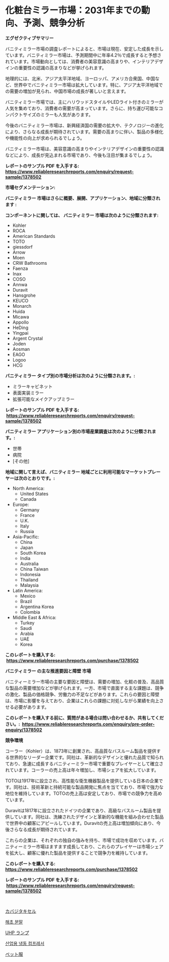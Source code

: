 <p><h1>化粧台ミラー市場：2031年までの動向、予測、競争分析</h1></p><p><strong>エグゼクティブサマリー</strong></p>
<p><p>バニティミラー市場の調査レポートによると、市場は現在、安定した成長を示しています。バニティミラー市場は、予測期間中に年率4.2％で成長すると予想されています。市場動向としては、消費者の美容意識の高まりや、インテリアデザインの重要性の認識の高まりなどが挙げられます。</p><p>地理的には、北米、アジア太平洋地域、ヨーロッパ、アメリカ合衆国、中国など、世界中でバニティミラー市場は拡大しています。特に、アジア太平洋地域での需要の増加が見られ、中国市場の成長が著しいと言えます。</p><p>バニティミラー市場では、主にハリウッドスタイルやLEDライト付きのミラーが人気を集めており、消費者の需要が高まっています。さらに、持ち運び可能なコンパクトサイズのミラーも人気があります。</p><p>今後のバニティミラー市場は、新興経済国の需要の拡大や、テクノロジーの進化により、さらなる成長が期待されています。需要の高まりに伴い、製品の多様化や機能性の向上が求められるでしょう。</p><p>バニティミラー市場は、美容意識の高まりやインテリアデザインの重要性の認識などにより、成長が見込まれる市場であり、今後も注目が集まるでしょう。</p></p>
<p><strong>レポートのサンプル PDF を入手する: <a href="https://www.reliableresearchreports.com/enquiry/request-sample/1378502">https://www.reliableresearchreports.com/enquiry/request-sample/1378502</a></strong></p>
<p><strong>市場セグメンテーション:</strong></p>
<p><strong> バニティミラー 市場はさらに概要、展開、アプリケーション、地域に分類されます :</strong></p>
<p><strong>コンポーネントに関しては、 バニティミラー 市場は次のように分類されます: &nbsp;</strong></p>
<p><ul><li>Kohler</li><li>ROCA</li><li>American Standards</li><li>TOTO</li><li>giessdorf</li><li>Arrow</li><li>Moen</li><li>CRW Bathrooms</li><li>Faenza</li><li>Inax</li><li>COSO</li><li>Annwa</li><li>Duravit</li><li>Hansgrohe</li><li>KEUCO</li><li>Monarch</li><li>Huida</li><li>Micawa</li><li>Appollo</li><li>HeDing</li><li>Yingpai</li><li>Argent Crystal</li><li>Joden</li><li>Aosman</li><li>EAGO</li><li>Logoo</li><li>HCG</li></ul></p>
<p><strong> バニティミラー タイプ別の市場分析は次のように分類されます。:</strong></p>
<p><ul><li>ミラーキャビネット</li><li>表面実装ミラー</li><li>拡張可能なメイクアップミラー</li></ul></p>
<p><strong>レポートのサンプル PDF を入手する: &nbsp;<a href="https://www.reliableresearchreports.com/enquiry/request-sample/1378502">https://www.reliableresearchreports.com/enquiry/request-sample/1378502</a></strong></p>
<p><strong> バニティミラー アプリケーション別の市場産業調査は次のように分類されます。:</strong></p>
<p><ul><li>世帯</li><li>病院</li><li>[その他]</li></ul></p>
<p><strong>地域に関して言えば、バニティミラー 地域ごとに利用可能なマーケットプレーヤーは次のとおりです。:</strong></p>
<p><ul>
    <li>
        North America:
        <ul>
            <li>United States</li>
            <li>Canada</li>
        </ul>
    </li>
    <li>
        Europe:
        <ul>
            <li>Germany</li>
            <li>France</li>
            <li>U.K.</li>
            <li>Italy</li>
            <li>Russia</li>
        </ul>
    </li>
    <li>
        Asia-Pacific:
        <ul>
            <li>China</li>
            <li>Japan</li>
            <li>South Korea</li>
            <li>India</li>
            <li>Australia</li>
            <li>China Taiwan</li>
            <li>Indonesia</li>
            <li>Thailand</li>
            <li>Malaysia</li>
        </ul>
    </li>
    <li>
        Latin America:
        <ul>
            <li>Mexico</li>
            <li>Brazil</li>
            <li>Argentina Korea</li>
            <li>Colombia</li>
        </ul>
    </li>
    <li>
        Middle East & Africa:
        <ul>
            <li>Turkey</li>
            <li>Saudi</li>
            <li>Arabia</li>
            <li>UAE</li>
            <li>Korea</li>
        </ul>
    </li>
    </ul></p>
<p><strong>このレポートを購入する: &nbsp;<a href="https://www.reliableresearchreports.com/purchase/1378502">https://www.reliableresearchreports.com/purchase/1378502</a></strong></p>
<p><strong>バニティミラー の主な推進要因と障壁 市場</strong></p>
<p><p>バニティーミラー市場の主要な要因と障壁は、需要の増加、化粧の普及、高品質な製品の需要増加などが挙げられます。一方、市場で直面する主な課題は、競争の激化、製品の価格競争、労働力の不足などがあります。これらの要因と障壁は、市場に影響を与えており、企業はこれらの課題に対処しながら業績を向上させる必要があります。</p></p>
<p><strong>このレポートを購入する前に、質問がある場合は問い合わせるか、共有してください。:&nbsp; <a href="https://www.reliableresearchreports.com/enquiry/pre-order-enquiry/1378502">https://www.reliableresearchreports.com/enquiry/pre-order-enquiry/1378502</a></strong></p>
<p><strong>競争環境</strong></p>
<p><p>コーラー（Kohler）は、1873年に創業され、高品質なバスルーム製品を提供する世界的なリーダー企業です。同社は、革新的なデザインと優れた品質で知られており、急速に成長するバニティーミラー市場で重要なプレイヤーとして確立されています。コーラーの売上高は年々増加し、市場シェアを拡大しています。</p><p>TOTOは1917年に設立され、高性能な衛生機器製品を提供している日本の企業です。同社は、技術革新と持続可能な製品開発に焦点を当てており、市場で強力な地位を維持しています。TOTOの売上高は安定しており、市場での競争力を高めています。</p><p>Duravitは1817年に設立されたドイツの企業であり、高級なバスルーム製品を提供しています。同社は、洗練されたデザインと革新的な機能を組み合わせた製品で世界中の顧客にアピールしています。Duravitの売上高は増加傾向にあり、今後さらなる成長が期待されています。</p><p>これらの企業は、それぞれの独自の強みを持ち、市場で成功を収めています。バニティーミラー市場はますます成長しており、これらのプレイヤーは市場シェアを拡大し、顧客に優れた製品を提供することで競争力を維持しています。</p></p>
<p><strong>このレポートを購入する: &nbsp; <a href="https://www.reliableresearchreports.com/purchase/1378502">https://www.reliableresearchreports.com/purchase/1378502</a></strong></p>
<p><strong>レポートのサンプル PDF を入手する: &nbsp;<a href="https://www.reliableresearchreports.com/enquiry/request-sample/1378502">https://www.reliableresearchreports.com/enquiry/request-sample/1378502</a></strong><strong></strong></p>
<p>&nbsp;</p>
<p><p><a href="https://medium.com/@eunawiegad2023/%E3%82%AB%E3%83%90%E3%82%B8%E3%82%BF%E3%82%AD%E3%82%BB%E3%83%AB%E5%B8%82%E5%A0%B4%E8%A6%8F%E6%A8%A1-%E5%B8%82%E5%A0%B4%E8%A6%8B%E9%80%9A%E3%81%97%E3%81%A8%E5%B8%82%E5%A0%B4%E4%BA%88%E6%B8%AC-2024%E5%B9%B4%E3%81%8B%E3%82%892031%E5%B9%B4%E3%81%BE%E3%81%A7-6ee2d8aa555e">カバジタキセル</a></p><p><a href="https://medium.com/@kellylyncyh543964/%ED%95%B4%EC%A1%B0-%EB%B6%84%EB%A7%90-%EC%8B%9C%EC%9E%A5-%EA%B2%BD%EC%9F%81-%EB%B6%84%EC%84%9D-%EC%8B%9C%EC%9E%A5-%EB%8F%99%ED%96%A5-%EB%B0%8F-2031%EB%85%84%EA%B9%8C%EC%A7%80%EC%9D%98-%EC%98%88%EC%B8%A1-c38207272a06">해초 분말</a></p><p><a href="https://github.com/joaejkdzgyljvo6/Market-Research-Report-List-1/blob/main/7985846591.md">UHP ランプ</a></p><p><a href="https://github.com/vsap75a286l/Market-Research-Report-List-1/blob/main/8431100283.md">산업용 냉동 컴프레서</a></p><p><a href="https://medium.com/@lillianamurazik2023/%E3%83%9A%E3%83%83%E3%83%88%E6%9C%8D%E5%B8%82%E5%A0%B4-%E7%AB%B6%E4%BA%89%E5%88%86%E6%9E%90-%E5%B8%82%E5%A0%B4%E3%83%88%E3%83%AC%E3%83%B3%E3%83%89-%E3%81%8A%E3%82%88%E3%81%B32031%E5%B9%B4%E3%81%BE%E3%81%A7%E3%81%AE%E4%BA%88%E6%B8%AC-9b6efae04a13">ペット服</a></p></p>
